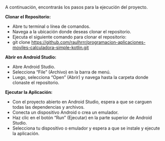 A continuación, encontrarás los pasos para la ejecución del proyecto.

**Clonar el Repositorio:**
* Abre tu terminal o línea de comandos.
* Navega a la ubicación donde deseas clonar el repositorio.
* Ejecuta el siguiente comando para clonar el repositorio:
* git clone https://github.com/raulhrrr/programacion-aplicaciones-moviles-calculadora-simple-kotlin.git

**Abrir en Android Studio:**
* Abre Android Studio.
* Selecciona “File” (Archivo) en la barra de menú.
* Luego, selecciona “Open” (Abrir) y navega hasta la carpeta donde clonaste el repositorio.

**Ejecutar la Aplicación:**
* Con el proyecto abierto en Android Studio, espera a que se carguen todas las dependencias y archivos.
* Conecta un dispositivo Android o crea un emulador.
* Haz clic en el botón “Run” (Ejecutar) en la parte superior de Android Studio.
* Selecciona tu dispositivo o emulador y espera a que se instale y ejecute la aplicación.

